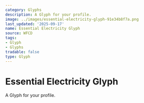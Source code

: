 ```yaml
---
category: Glyphs
description: A Glyph for your profile.
image: ../images/essential-electricity-glyph-91e34b8f7a.png
last_updated: '2025-09-17'
name: Essential Electricity Glyph
source: WFCD
tags:
- Glyph
- Glyphs
tradable: false
type: Glyph
---
```


# Essential Electricity Glyph

A Glyph for your profile.

